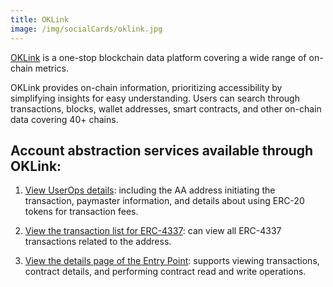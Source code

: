 ```yaml
---
title: OKLink
image: /img/socialCards/oklink.jpg
---
```


[OKLink](https://www.oklink.com/) is a one-stop blockchain data platform covering a wide range of on-chain metrics.

OKLink provides on-chain information, prioritizing accessibility by simplifying insights for easy understanding. Users can search through transactions, blocks, wallet addresses, smart contracts, and other on-chain data covering 40+ chains.

## Account abstraction services available through OKLink:

1. [View UserOps details](https://www.oklink.com/linea/tx/uop/0x6c8f68613afffeb70ea31f145dc416d18540a32a0e00e04df4c94018d666fde2): including the AA address initiating the transaction, paymaster information, and details about using ERC-20 tokens for transaction fees.

2. [View the transaction list for ERC-4337](https://www.oklink.com/linea/address/0x7fb5aa2a66bd08c61956bd29df4da48cc63d66d9/aa): can view all ERC-4337 transactions related to the address.

3. [View the details page of the Entry Point](https://www.oklink.com/linea/address/0x5ff137d4b0fdcd49dca30c7cf57e578a026d2789/contract): supports viewing transactions, contract details, and performing contract read and write operations.

